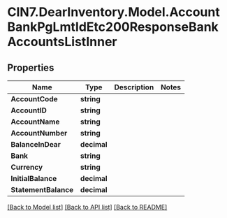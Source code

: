 # CIN7.DearInventory.Model.AccountBankPgLmtIdEtc200ResponseBankAccountsListInner

## Properties

| Name                 | Type        | Description | Notes |
| -------------------- | ----------- | ----------- | ----- |
| **AccountCode**      | **string**  |             |
| **AccountID**        | **string**  |             |
| **AccountName**      | **string**  |             |
| **AccountNumber**    | **string**  |             |
| **BalanceInDear**    | **decimal** |             |
| **Bank**             | **string**  |             |
| **Currency**         | **string**  |             |
| **InitialBalance**   | **decimal** |             |
| **StatementBalance** | **decimal** |             |

[[Back to Model list]](../README.md#documentation-for-models) [[Back to API list]](../README.md#documentation-for-api-endpoints) [[Back to README]](../README.md)

